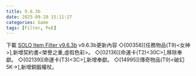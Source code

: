 ```yaml
---
title: 9.6.3b
date: 2025-09-20 15:11:27
categories: Game
tags: [Filter, PoE]
---
```

下載 [SOLO Item Filter v9.6.3b](https://u.pcloud.link/publink/show?code=XZC2TW5ZAs0giheUAQuGtpYQvJr56zh0LK4k)
v9.6.3b更新內容
◇[00358][任務物品(T9)<女神>],新增契約書<榮譽之重,虛假色彩>。
◇[02136][命運卡(T2)<EQ><30C>],移除奉獻。
◇[02139][命運卡(T3)<EQ><3C>],新增奉獻。
◇[14995][傳奇物品(T9)<破幻5K->],新增銅鍛權杖。